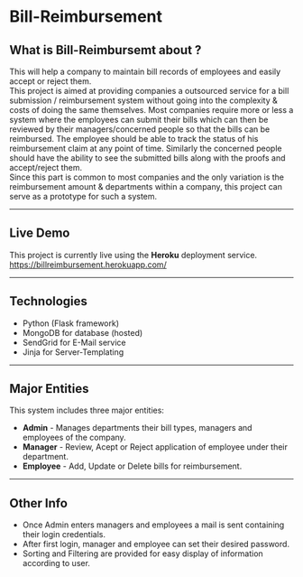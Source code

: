 # Bill-Reimbursement

## What is Bill-Reimbursemt about ?
This will help a company to maintain bill records of employees and easily accept or reject them.  
This project is aimed at providing companies a outsourced service for a bill submission / reimbursement system without going into the complexity & costs of doing the same themselves. Most companies require more or less a system where the employees can submit their bills which can then be reviewed by their managers/concerned people so that the bills can be reimbursed. The employee should be able to track the status of his reimbursement claim at any point of time. Similarly the concerned people should have the ability to see the submitted bills along with the proofs and accept/reject them.  
Since this part is common to most companies and the only variation is the reimbursement amount & departments within a company, this project can serve as a prototype for such a system.

---

## Live Demo
This project is currently live using the __Heroku__ deployment service.  
https://billreimbursement.herokuapp.com/

---

## Technologies

- Python (Flask framework)
- MongoDB for database (hosted)
- SendGrid for E-Mail service
- Jinja for Server-Templating

---

## Major Entities
This system includes three major entities:  

- **Admin** - Manages departments their bill types, managers and employees of the company.    
- **Manager** - Review, Acept or Reject application of employee under their department.  
- **Employee** - Add, Update or Delete bills for reimbursement.  

---

## Other Info
- Once Admin enters managers and employees a mail is sent containing their login credentials. 
- After first login, manager and employee can set their desired password.  
- Sorting and Filtering are provided for easy display of information according to user.  
